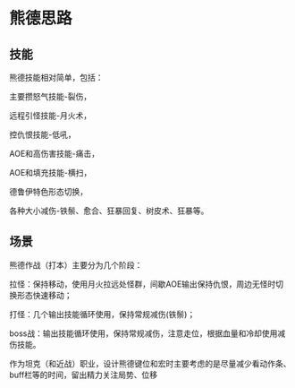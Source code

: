 # 熊德思路
## 技能
熊德技能相对简单，包括：

主要攒怒气技能-裂伤，

远程引怪技能-月火术，

控仇恨技能-低吼，

AOE和高伤害技能-痛击，

AOE和填充技能-横扫，

德鲁伊特色形态切换，

各种大小减伤-铁鬃、愈合、狂暴回复、树皮术、狂暴等。

## 场景
熊德作战（打本）主要分为几个阶段：

拉怪：保持移动，使用月火拉远处怪群，间歇AOE输出保持仇恨，周边无怪时切换形态快速移动；

打怪：几个输出技能循环使用，保持常规减伤(铁鬃)；

boss战：输出技能循环使用，保持常规减伤，注意走位，根据血量和冷却使用减伤技能。



作为坦克（和近战）职业，设计熊德键位和宏时主要考虑的是尽量减少看动作条、buff栏等的时间，留出精力关注局势、位移
